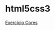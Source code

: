 # html5css3

<a href="https://arnolld-x.github.io/html5css3/exerciciosm2/16/cor01.html">Exercício Cores</a>